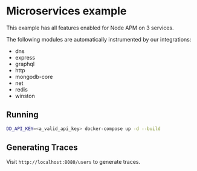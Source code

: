 # Microservices example

This example has all features enabled for Node APM on 3 services.

The following modules are automatically instrumented by our integrations:

- dns
- express
- graphql
- http
- mongodb-core
- net
- redis
- winston

## Running

```sh
DD_API_KEY=<a_valid_api_key> docker-compose up -d --build
```

## Generating Traces

Visit `http://localhost:8080/users` to generate traces.
